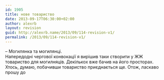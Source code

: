 ```yaml
---
id: 1905
title: нове товариство
date: 2013-09-17T06:30:00+02:00
author: alexrb
layout: revision
guid: http://alexrb.name/2013/09/114-revision-v1/
permalink: /2013/09/114-revision-v1/
---
```

<lj comm="mohyla"> &#8211; Могилянка та могилянці.  
Напередодні чергової конвокації я вирішив таки створити у ЖЖ товариство для могилняців. Декількох вже бачив на його просторах. Хтось, думаю, побачивши товариство приєднається ще. Отож, ласкаво прошу до <lj comm="mohyla">
